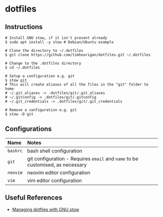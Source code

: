 # dotfiles

## Instructions

```shell
# Install GNU stow, if it isn't present already
$ sudo apt install -y stow # Debian/Ubuntu example

# Clone the directory to ~/.dotfiles
$ git clone https://github.com/timhourigan/dotfiles.git ~/.dotfiles

# Change to the .dotfiles directory
$ cd ~/.dotfiles

# Setup a configuration e.g. git
$ stow git
# This will create aliases of all the files in the "git" folder to home
# ~/.git_aliases -> .dotfiles/git/.git_aliases
# ~/.gitconfig -> .dotfiles/git/.gitconfig
# ~/.git_credentials -> .dotfiles/git/.git_credentials

# Remove a configuration e.g. git
$ stow -D git
```

## Configurations

| Name     | Notes                                                                          |
|:---------|:-------------------------------------------------------------------------------|
| `bashrc` | bash shell configuration                                                       |
| `git`    | git configuration - Requires `email` and `name` to be customised, as necessary |
| `neovim` | neovim editor configuration                                                    |
| `vim`    | vim editor configuration                                                       |



## Useful References

* [Managing dotfiles with GNU stow](https://alexpearce.me/2016/02/managing-dotfiles-with-stow/)
